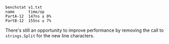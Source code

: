 ~~~~
benchstat v1.txt
name      time/op
PartA-12  147ns ± 0%
PartB-12  155ns ± 7%
~~~~

There's still an opportunity to improve performance by removing the call to `strings.Split` for the new line characters.